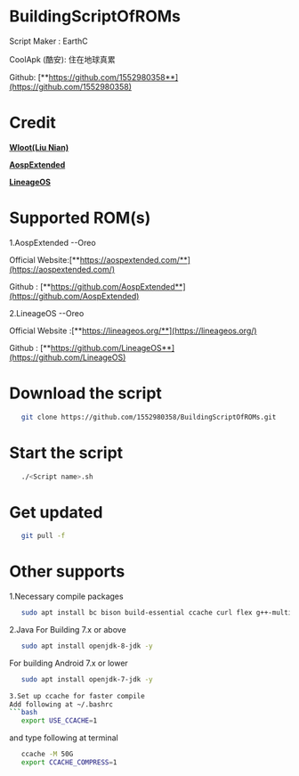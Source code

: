 # BuildingScriptOfROMs
Script Maker : EarthC

CoolApk (酷安): 住在地球真累

Github: [**https://github.com/1552980358**](https://github.com/1552980358)

Credit
===========
[**Wloot(Liu Nian)**](https://github.com/wloot)

[**AospExtended**](https://aospextended.com/)

[**LineageOS**](https://lineageos.org/)

Supported ROM(s)
===========
1.AospExtended --Oreo

Official Website:[**https://aospextended.com/**](https://aospextended.com/)

Github : [**https://github.com/AospExtended**](https://github.com/AospExtended)

2.LineageOS  --Oreo

Official Website :[**https://lineageos.org/**](https://lineageos.org/)

Github : [**https://github.com/LineageOS**](https://github.com/LineageOS)
		
Download the script		 
===========
```bash
   git clone https://github.com/1552980358/BuildingScriptOfROMs.git
```

Start the script
===========
```bash
   ./<Script name>.sh
```

Get updated
===========
```bash
   git pull -f
```

Other supports
===========
1.Necessary compile packages
```bash
   sudo apt install bc bison build-essential ccache curl flex g++-multilib gcc-multilib git gnupg gperf imagemagick lib32ncurses5-dev lib32readline-dev lib32z1-dev liblz4-tool libncurses5-dev libsdl1.2-dev libssl-dev libwxgtk3.0-dev libxml2 libxml2-utils lzop pngcrush rsync schedtool squashfs-tools xsltproc zip zlib1g-dev -y
```

2.Java
For Building 7.x or above
```bash
   sudo apt install openjdk-8-jdk -y
```
For building Android 7.x or lower
```bash
   sudo apt install openjdk-7-jdk -y
   
3.Set up ccache for faster compile
Add following at ~/.bashrc
```bash
   export USE_CCACHE=1
```
and type following at terminal
```bash
   ccache -M 50G
   export CCACHE_COMPRESS=1
```